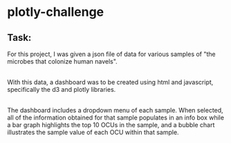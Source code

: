 # plotly-challenge
## Task:
For this project, I was given a json file of data for various samples of "the microbes that colonize human navels".<br /><br />

With this data, a dashboard was to be created using html and javascript, specifically the d3 and plotly libraries.<br /><br />

The dashboard includes a dropdown menu of each sample. When selected, all of the information obtained for that sample populates in an info box while a bar graph highlights the top 10 OCUs in the sample, and a bubble chart illustrates the sample value of each OCU within that sample.
